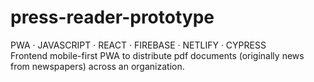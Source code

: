 # press-reader-prototype

PWA · JAVASCRIPT · REACT · FIREBASE · NETLIFY · CYPRESS  
Frontend mobile-first PWA to distribute pdf documents (originally news from newspapers) across an organization.
